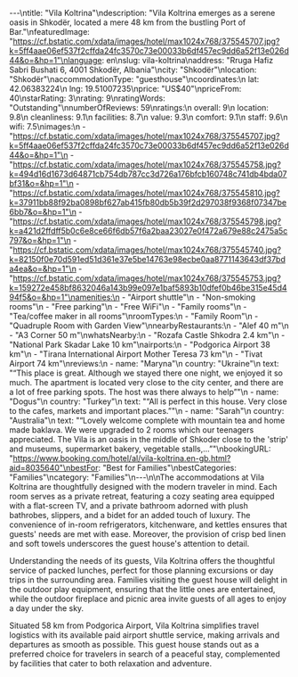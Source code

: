 ---\ntitle: "Vila Koltrina"\ndescription: "Vila Koltrina emerges as a serene oasis in Shkodër, located a mere 48 km from the bustling Port of Bar."\nfeaturedImage: "https://cf.bstatic.com/xdata/images/hotel/max1024x768/375545707.jpg?k=5ff4aae06ef537f2cffda24fc3570c73e00033b6df457ec9dd6a52f13e026d44&o=&hp=1"\nlanguage: en\nslug: vila-koltrina\naddress: "Rruga Hafiz Sabri Bushati 6, 4001 Shkodër, Albania"\ncity: "Shkodër"\nlocation: "Shkodër"\naccommodationType: "guesthouse"\ncoordinates:\n  lat: 42.06383224\n  lng: 19.51007235\nprice: "US$40"\npriceFrom: 40\nstarRating: 3\nrating: 9\nratingWords: "Outstanding"\nnumberOfReviews: 59\nratings:\n  overall: 9\n  location: 9.8\n  cleanliness: 9.1\n  facilities: 8.7\n  value: 9.3\n  comfort: 9.1\n  staff: 9.6\n  wifi: 7.5\nimages:\n  - "https://cf.bstatic.com/xdata/images/hotel/max1024x768/375545707.jpg?k=5ff4aae06ef537f2cffda24fc3570c73e00033b6df457ec9dd6a52f13e026d44&o=&hp=1"\n  - "https://cf.bstatic.com/xdata/images/hotel/max1024x768/375545758.jpg?k=494d16d1673d64871cb754db787cc3d726a176bfcb160748c741db4bda07bf31&o=&hp=1"\n  - "https://cf.bstatic.com/xdata/images/hotel/max1024x768/375545810.jpg?k=37911bb88f92ba0898bf627ab415fb80db5b39f2d297038f9368f07347be6bb7&o=&hp=1"\n  - "https://cf.bstatic.com/xdata/images/hotel/max1024x768/375545798.jpg?k=a421d2ffdff5b0c6e8ce66f6db57f6a2baa23027e0f472a679e88c2475a5c797&o=&hp=1"\n  - "https://cf.bstatic.com/xdata/images/hotel/max1024x768/375545740.jpg?k=82150f0e70d591ed51d361e37e5be14763e98ecbe0aa8771143643df37bda4ea&o=&hp=1"\n  - "https://cf.bstatic.com/xdata/images/hotel/max1024x768/375545753.jpg?k=159272e458bf8632046a143b99e097e1baf5893b10dfef0b46be315e45d494f5&o=&hp=1"\namenities:\n  - "Airport shuttle"\n  - "Non-smoking rooms"\n  - "Free parking"\n  - "Free WiFi"\n  - "Family rooms"\n  - "Tea/coffee maker in all rooms"\nroomTypes:\n  - "Family Room"\n  - "Quadruple Room with Garden View"\nnearbyRestaurants:\n  - "Alef 40 m"\n  - "A3 Corner 50 m"\nwhatsNearby:\n  - "Rozafa Castle Shkodra 2.4 km"\n  - "National Park Skadar Lake 10 km"\nairports:\n  - "Podgorica Airport 38 km"\n  - "Tirana International Airport Mother Teresa 73 km"\n  - "Tivat Airport 74 km"\nreviews:\n  - name: "Maryna"\n    country: "Ukraine"\n    text: "“This place is great. Although we stayed there one night, we enjoyed it so much. The apartment is located very close to the city center, and there are a lot of free parking spots. The host was there always to help”"\n  - name: "Dogus"\n    country: "Turkey"\n    text: "“All is perfect in this house. Very close to the cafes, markets and important places.”"\n  - name: "Sarah"\n    country: "Australia"\n    text: "“Lovely welcome complete with mountain tea and home made baklava. We were upgraded to 2 rooms which our teenagers appreciated. The Vila is an oasis in the middle of Shkoder close to the 'strip' and museums, supermarket bakery, vegetable stalls,...”"\nbookingURL: "https://www.booking.com/hotel/al/vila-koltrina.en-gb.html?aid=8035640"\nbestFor: "Best for Families"\nbestCategories: "Families"\ncategory: "Families"\n---\n\nThe accommodations at Vila Koltrina are thoughtfully designed with the modern traveler in mind. Each room serves as a private retreat, featuring a cozy seating area equipped with a flat-screen TV, and a private bathroom adorned with plush bathrobes, slippers, and a bidet for an added touch of luxury. The convenience of in-room refrigerators, kitchenware, and kettles ensures that guests' needs are met with ease. Moreover, the provision of crisp bed linen and soft towels underscores the guest house's attention to detail.

Understanding the needs of its guests, Vila Koltrina offers the thoughtful service of packed lunches, perfect for those planning excursions or day trips in the surrounding area. Families visiting the guest house will delight in the outdoor play equipment, ensuring that the little ones are entertained, while the outdoor fireplace and picnic area invite guests of all ages to enjoy a day under the sky.

Situated 58 km from Podgorica Airport, Vila Koltrina simplifies travel logistics with its available paid airport shuttle service, making arrivals and departures as smooth as possible. This guest house stands out as a preferred choice for travelers in search of a peaceful stay, complemented by facilities that cater to both relaxation and adventure.